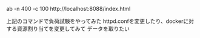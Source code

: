 ab -n 400 -c 100 http://localhost:8088/index.html

上記のコマンドで負荷試験をやってみた
httpd.confを変更したり、dockerに対する資源割り当てを変更してみて
データを取りたい
